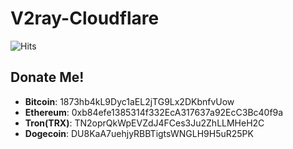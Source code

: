 # V2ray-Cloudflare

![Hits](https://hits.seeyoufarm.com/api/count/incr/badge.svg?url=https%3A%2F%2Fgithub.com%2FNalbekink%2FV2ray-Cloudflare&count_bg=%23DD6B20&title_bg=%234A4A4A&icon=&icon_color=%23E7E7E7&title=Visited&edge_flat=true)

## Donate Me!

- **Bitcoin**: 1873hb4kL9Dyc1aEL2jTG9Lx2DKbnfvUow
- **Ethereum**: 0xb84efe1385314f332EcA317637a92EcC3Bc40f9a
- **Tron(TRX)**: TN2oprQkWpEVZdJ4FCes3Ju2ZhLLMHeH2C
- **Dogecoin**: DU8KaA7uehjyRBBTigtsWNGLH9H5uR25PK
